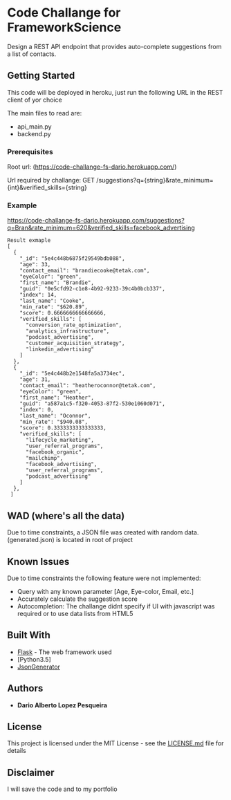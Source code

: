 # Code Challange for FrameworkScience 

Design a REST API endpoint that provides auto-complete suggestions from a list of contacts.

## Getting Started
This code will be deployed in heroku, just run the following URL in the REST client of yor choice

The main files to read are:
* api_main.py
* backend.py


### Prerequisites

Root url: (https://code-challange-fs-dario.herokuapp.com/)

Url required by challange: GET /suggestions?q={string}&rate_minimum={int}&verified_skills={string}

### Example

https://code-challange-fs-dario.herokuapp.com/suggestions?q=Bran&rate_minimum=620&verified_skills=facebook_advertising

```
Result exmaple
[
  {
    "_id": "5e4c448b6875f29549bdb088",
    "age": 33,
    "contact_email": "brandiecooke@tetak.com",
    "eyeColor": "green",
    "first_name": "Brandie",
    "guid": "0e5cfd92-c1e8-4b92-9233-39c4b0bcb337",
    "index": 14,
    "last_name": "Cooke",
    "min_rate": "$620.89",
    "score": 0.6666666666666666,
    "verified_skills": [
      "conversion_rate_optimization",
      "analytics_infrastructure",
      "podcast_advertising",
      "customer_acquisition_strategy",
      "linkedin_advertising"
    ]
  },
  {
    "_id": "5e4c448b2e1548fa5a3734ec",
    "age": 31,
    "contact_email": "heatheroconnor@tetak.com",
    "eyeColor": "green",
    "first_name": "Heather",
    "guid": "a587a1c5-f320-4053-87f2-530e1060d071",
    "index": 0,
    "last_name": "Oconnor",
    "min_rate": "$940.08",
    "score": 0.3333333333333333,
    "verified_skills": [
      "lifecycle_marketing",
      "user_referral_programs",
      "facebook_organic",
      "mailchimp",
      "facebook_advertising",
      "user_referral_programs",
      "podcast_advertising"
    ]
  },
 ]
```

## WAD (where's all the data)
Due to time constraints, a JSON file was created with random data.
(generated.json) is located in root of project

## Known Issues
 Due to time constraints the following feature were not implemented:
 * Query with any known parameter [Age, Eye-color, Email, etc.]
 * Accurately calculate the suggestion score
 * Autocompletion: The challange didnt specify if UI with javascript was required or to use data lists from HTML5 

## Built With

* [Flask](https://flask.palletsprojects.com/en/1.1.x/) - The web framework used
* [Python3.5]
* [JsonGenerator](https://www.json-generator.com/)


## Authors

* **Dario Alberto Lopez Pesqueira** 


## License

This project is licensed under the MIT License - see the [LICENSE.md](LICENSE.md) file for details

## Disclaimer

I will save the code and to my portfolio
